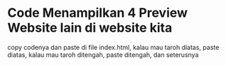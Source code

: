 # Code Menampilkan 4 Preview Website lain di website kita
copy codenya dan paste di file index.html, kalau mau taroh diatas, paste diatas, kalau mau taroh ditengah, paste ditengah, dan seterusnya
